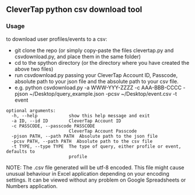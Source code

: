 ## CleverTap python csv download tool

### Usage
to download user profiles/events to a csv:
- git clone the repo (or simply copy-paste the files clevertap.py and csvdownload.py, and place them in the same folder)
- cd to the spython directory (or the directory where you have created the above two files)
- run csvdownload.py passing your CleverTap Account ID, Passcode, absolute path to your json file and the absolute path to your csv file. 
-  e.g. python csvdownload.py -a WWW-YYY-ZZZZ -c AAA-BBB-CCCC -pjson ~/Desktop/query_example.json -pcsv ~/Desktop/event.csv -t event



```
optional arguments:
  -h, --help            show this help message and exit
  -a ID, --id ID        CleverTap Account ID
  -c PASSCODE, --passcode PASSCODE
                        CleverTap Account Passcode
  -pjson PATH, --path PATH  Absolute path to the json file
  -pcsv PATH, --path PATH  Absolute path to the csv file
  -t TYPE, --type TYPE  The type of query, either profile or event, defaults to
                        profile
```

NOTE: The .csv file generated will be utf-8 encoded. This file might cause unusual behaviour in Excel application depending on your encoding settings. It can be viewed without any problem on Google Spreadsheets or Numbers application. 

